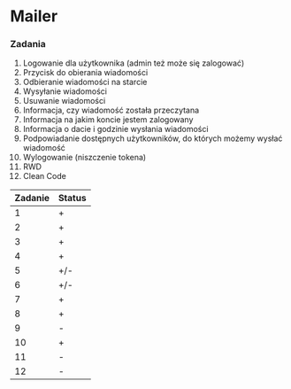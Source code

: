 # Mailer


### Zadania

1. Logowanie dla użytkownika (admin też może się zalogować)
2. Przycisk do obierania wiadomości
3. Odbieranie wiadomości na starcie
4. Wysyłanie wiadomości
5. Usuwanie wiadomości
6. Informacja, czy wiadomość została przeczytana
7. Informacja na jakim koncie jestem zalogowany
8. Informacja o dacie i godzinie wysłania wiadomości
9. Podpowiadanie dostępnych użytkowników, do których możemy wysłać wiadomość
10. Wylogowanie (niszczenie tokena)
11. RWD
12. Clean Code

| Zadanie | Status |
|---------|--------|
| 1       | +      |
| 2       | +      |
| 3       | +      |
| 4       | +      |
| 5       | +/-    |
| 6       | +/-    |
| 7       | +      |
| 8       | +      |
| 9       | -      |
| 10      | +      |
| 11      | -      |
| 12      | -      |
